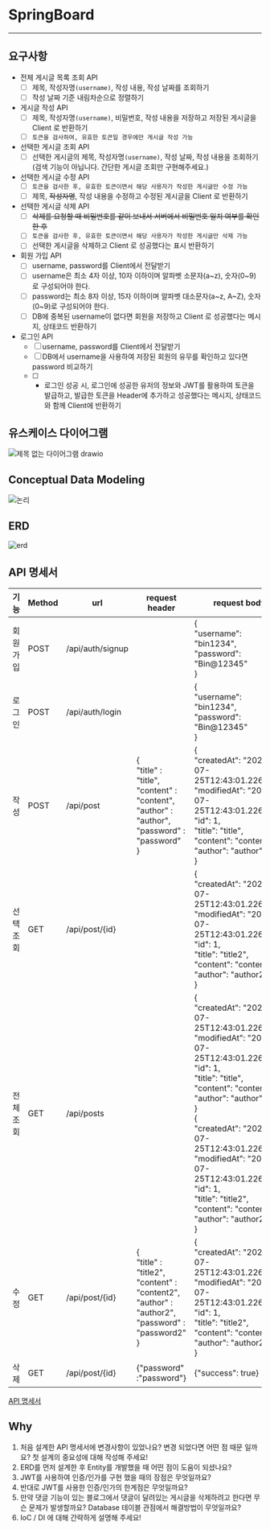 # SpringBoard

---
## 요구사항
- 전체 게시글 목록 조회 API
  - [ ] 제목, 작성자명`(username)`, 작성 내용, 작성 날짜를 조회하기
  - [ ] 작성 날짜 기준 내림차순으로 정렬하기
- 게시글 작성 API
  - [ ] 제목, 작성자명`(username)`, 비밀번호, 작성 내용을 저장하고 저장된 게시글을 Client 로 반환하기
  - [ ] `토큰을 검사하여, 유효한 토큰일 경우에만 게시글 작성 가능`
- 선택한 게시글 조회 API
  - [ ] 선택한 게시글의 제목, 작성자명`(username)`, 작성 날짜, 작성 내용을 조회하기
      (검색 기능이 아닙니다. 간단한 게시글 조회만 구현해주세요.)
- 선택한 게시글 수정 API
  - [ ] `토큰을 검사한 후, 유효한 토큰이면서 해당 사용자가 작성한 게시글만 수정 가능`
  - [ ] 제목, ~~작성자명~~, 작성 내용을 수정하고 수정된 게시글을 Client 로 반환하기 
- 선택한 게시글 삭제 API
  - [ ] ~~삭제를 요청할 때 비밀번호를 같이 보내서 서버에서 비밀번호 일치 여부를 확인 한 후~~
  - [ ] `토큰을 검사한 후, 유효한 토큰이면서 해당 사용자가 작성한 게시글만 삭제 가능`
  - [ ] 선택한 게시글을 삭제하고 Client 로 성공했다는 표시 반환하기
- 회원 가입 API
  - [ ] username, password를 Client에서 전달받기
  - [ ] username은  최소 4자 이상, 10자 이하이며 알파벳 소문자(a~z), 숫자(0~9)로 구성되어야 한다.
  - [ ] password는  최소 8자 이상, 15자 이하이며 알파벳 대소문자(a~z, A~Z), 숫자(0~9)로 구성되어야 한다.
  - [ ] DB에 중복된 username이 없다면 회원을 저장하고 Client 로 성공했다는 메시지, 상태코드 반환하기
- 로그인 API
  - [ ] username, password를 Client에서 전달받기
  - [ ] DB에서 username을 사용하여 저장된 회원의 유무를 확인하고 있다면 password 비교하기
  - [ ] - 로그인 성공 시, 로그인에 성공한 유저의 정보와 JWT를 활용하여 토큰을 발급하고,
          발급한 토큰을 Header에 추가하고 성공했다는 메시지, 상태코드 와 함께 Client에 반환하기

## 유스케이스 다이어그램
![제목 없는 다이어그램 drawio](https://user-images.githubusercontent.com/108874833/220567930-4019ba1e-eb16-43c7-9704-2a4041221b70.png)

## Conceptual Data Modeling
![논리](https://user-images.githubusercontent.com/108874833/219086355-29a9cd66-3356-42da-b39c-2b392016ff7c.jpg)

## ERD
![erd](https://user-images.githubusercontent.com/108874833/220891156-4a4f672f-aceb-418a-94c3-c139801b5828.png)

## API 명세서
| 기능  | Method | url            | request header                                                                                                     | request body                                                                                                                                                                                                                                                                                                                                                                                 |
|-----|---|----------------|--------------------------------------------------------------------------------------------------------------------|----------------------------------------------------------------------------------------------------------------------------------------------------------------------------------------------------------------------------------------------------------------------------------------------------------------------------------------------------------------------------------------------|
|회원 가입| POST | /api/auth/signup |                                                                                                                    | {</br>"username": "bin1234",</br>"password": "Bin@12345"</br>}                                                                                                                                                                                                                                                                                                                               |
|로그인| POST | /api/auth/login |                                                                                                                    | {</br>"username": "bin1234",</br>"password": "Bin@12345"</br>}                                                                                                                                                                                                                                                                                                                               |
| 작성  | POST | /api/post      | {</br>"title" : "title",</br>"content" : "content",</br>"author" : "author",</br>"password" : "password"</br>}     | {</br>"createdAt": "2022-07-25T12:43:01.226062”,</br>"modifiedAt": "2022-07-25T12:43:01.226062”,</br>"id": 1,</br>"title": "title",</br>"content": "content",</br>"author": "author"</br>}                                                                                                                                                                                                   |
| 선택조회 | GET | /api/post/{id} |                                                                                                                    | {</br>"createdAt": "2022-07-25T12:43:01.226062”,</br>"modifiedAt": "2022-07-25T12:43:01.226062”,</br>"id": 1,</br>"title": "title2",</br>"content": "content2",</br>"author": "author2"</br>}                                                                                                                                                                                                |
| 전체조회 | GET | /api/posts     |                                                                                                                    | {</br>"createdAt": "2022-07-25T12:43:01.226062”,</br>"modifiedAt": "2022-07-25T12:43:01.226062”,</br>"id": 1,</br>"title": "title",</br>"content": "content",</br>"author": "author"</br>}</br>{</br>"createdAt": "2022-07-25T12:43:01.226062”,</br>"modifiedAt": "2022-07-25T12:43:01.226062”,</br>"id": 1,</br>"title": "title2",</br>"content": "content2",</br>"author": "author2"</br>} |
| 수정  | GET | /api/post/{id} | {</br>"title" : "title2",</br>"content" : "content2",</br>"author" : "author2",</br>"password" : "password2"</br>} | {</br>"createdAt": "2022-07-25T12:43:01.226062”,</br>"modifiedAt": "2022-07-25T12:43:01.226062”,</br>"id": 1,</br>"title": "title2",</br>"content": "content2",</br>"author": "author2"</br>}                                                                                                                                                                                                |
| 삭제  | GET | /api/post/{id} | {"password" :"password"}                                                                                           | {"success": true}                                                                                                                                                                                                                                                                                                                                                                            |
[API 명세서](https://www.notion.so/edc75b030d4b411b8134c0f58e1898ba)


## Why
1. 처음 설계한 API 명세서에 변경사항이 있었나요? 변경 되었다면 어떤 점 때문 일까요? 첫 설계의 중요성에 대해 작성해 주세요!
2. ERD를 먼저 설계한 후 Entity를 개발했을 때 어떤 점이 도움이 되셨나요?
3. JWT를 사용하여 인증/인가를 구현 했을 때의 장점은 무엇일까요?
4. 반대로 JWT를 사용한 인증/인가의 한계점은 무엇일까요?
5. 만약 댓글 기능이 있는 블로그에서 댓글이 달려있는 게시글을 삭제하려고 한다면 무슨 문제가 발생할까요? Database 테이블 관점에서 해결방법이 무엇일까요?
6. IoC / DI 에 대해 간략하게 설명해 주세요!
